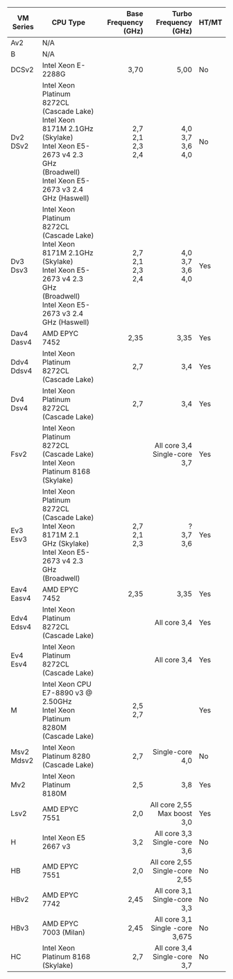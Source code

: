| VM Series       | CPU Type                                                     |           Base Frequency (GHz) |                Turbo Frequency (GHz) | HT/MT |
| --------------- | ------------------------------------------------------------ | -----------------------------: | -----------------------------------: | ----- |
| Av2             | N/A                                                          |                                |                                      |       |
| B               | N/A                                                          |                                |                                      |       |
| DCSv2           | Intel Xeon E-2288G                                           |                           3,70 |                                 5,00 | No    |
| Dv2<br />DSv2   | Intel Xeon Platinum 8272CL (Cascade Lake)<br />Intel Xeon 8171M 2.1GHz (Skylake)<br />Intel Xeon E5-2673 v4 2.3 GHz (Broadwell) <br />Intel Xeon E5-2673 v3 2.4 GHz (Haswell) | 2,7<br />2,1<br />2,3<br />2,4 |       4,0<br />3,7<br />3,6<br />4,0 | No    |
| Dv3<br />Dsv3   | Intel Xeon Platinum 8272CL (Cascade Lake)<br />Intel Xeon 8171M 2.1GHz (Skylake)<br />Intel Xeon E5-2673 v4 2.3 GHz (Broadwell)<br />Intel Xeon E5-2673 v3 2.4 GHz (Haswell) | 2,7<br />2,1<br />2,3<br />2,4 |       4,0<br />3,7<br />3,6<br />4,0 | Yes   |
| Dav4<br />Dasv4 | AMD EPYC 7452                                                |                           2,35 |                                 3,35 | Yes   |
| Ddv4<br />Ddsv4 | Intel Xeon Platinum 8272CL (Cascade Lake)                    |                            2,7 |                                  3,4 | Yes   |
| Dv4<br />Dsv4   | Intel Xeon Platinum 8272CL (Cascade Lake)                    |                            2,7 |                                  3,4 | Yes   |
| Fsv2            | Intel Xeon Platinum 8272CL (Cascade Lake)<br />Intel Xeon Platinum 8168 (Skylake) |                                |    All core 3,4<br />Single-core 3,7 | Yes   |
| Ev3<br />Esv3   | Intel Xeon Platinum 8272CL (Cascade Lake)<br />Intel Xeon 8171M 2.1 GHz (Skylake)<br />Intel Xeon E5-2673 v4 2.3 GHz (Broadwell) |          2,7<br />2,1<br />2,3 |                  ?<br />3,7<br />3,6 | Yes   |
| Eav4<br />Easv4 | AMD EPYC 7452                                                |                           2,35 |                                 3,35 | Yes   |
| Edv4<br />Edsv4 | Intel Xeon Platinum 8272CL (Cascade Lake)                    |                                |                         All core 3,4 | Yes   |
| Ev4<br />Esv4   | Intel Xeon Platinum 8272CL (Cascade Lake)                    |                                |                         All core 3,4 | Yes   |
| M               | Intel Xeon CPU E7-8890 v3 @ 2.50GHz <br />Intel Xeon Platinum 8280M (Cascade Lake) |                   2,5<br />2,7 |                                      | Yes   |
| Msv2<br />Mdsv2 | Intel Xeon Platinum 8280 (Cascade Lake)                      |                            2,7 |                      Single-core 4,0 | No    |
| Mv2             | Intel Xeon Platinum 8180M                                    |                            2,5 |                                  3,8 | Yes   |
| Lsv2            | AMD EPYC 7551                                                |                            2,0 |     All core 2,55<br />Max boost 3,0 | Yes   |
| H               | Intel Xeon E5 2667 v3                                        |                            3,2 |    All core 3,3<br />Single-core 3,6 | No    |
| HB              | AMD EPYC 7551                                                |                            2,0 |  All core 2,55<br />Single-core 2,55 | No    |
| HBv2            | AMD EPYC 7742                                                |                           2,45 |    All core 3,1<br />Single-core 3,3 | No    |
| HBv3            | AMD EPYC 7003 (Milan)                                        |                           2,45 | All core 3,1<br />Single -core 3,675 | No    |
| HC              | Intel Xeon Platinum 8168 (Skylake)                           |                            2,7 |    All core 3,4<br />Single-core 3,7 | No    |

